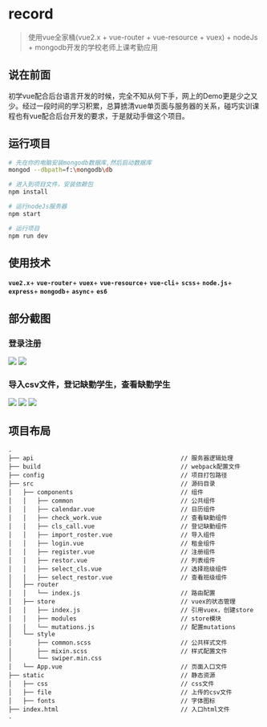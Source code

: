 # record

> 使用vue全家桶(vue2.x + vue-router + vue-resource + vuex) + nodeJs + mongodb开发的学校老师上课考勤应用

## 说在前面
初学vue配合后台语言开发的时候，完全不知从何下手，网上的Demo更是少之又少。经过一段时间的学习积累，总算掳清vue单页面与服务器的关系，碰巧实训课程也有vue配合后台开发的要求，于是就动手做这个项目。

## 运行项目

``` bash
# 先在你的电脑安装mongodb数据库,然后启动数据库
mongod --dbpath=f:\mongodb\db

# 进入到项目文件，安装依赖包
npm install

# 运行nodeJs服务器
npm start

# 运行项目
npm run dev
```

## 使用技术
**`vue2.x`**+
**`vue-router`**+
**`vuex`**+
**`vue-resource`**+
**`vue-cli`**+
**`scss`**+
**`node.js`**+
**`express`**+
**`mongodb`**+
**`async`**+
**`es6`**

## 部分截图

### 登录注册
![](https://github.com/BYChoo/record/blob/master/static/show/start.gif)
![](https://github.com/BYChoo/record/blob/master/static/show/5.gif)

### 导入csv文件，登记缺勤学生，查看缺勤学生
![](https://github.com/BYChoo/record/blob/master/static/show/1.gif)
![](https://github.com/BYChoo/record/blob/master/static/show/2.gif)
![](https://github.com/BYChoo/record/blob/master/static/show/4.gif)

## 项目布局
```
.
├── api                                         // 服务器逻辑处理
├── build                                       // webpack配置文件
├── config                                      // 项目打包路径
├── src                                         // 源码目录
│   ├── components                              // 组件
│   │   ├── common                              // 公共组件
│   │   ├── calendar.vue                        // 日历组件
│   │   ├── check_work.vue                      // 查看缺勤组件
│   │   ├── cls_call.vue                        // 登记缺勤组件
│   │   ├── import_roster.vue                   // 导入组件
│   │   ├── login.vue                           // 租金组件
│   │   ├── register.vue                        // 注册组件
│   │   ├── restor.vue                          // 列表组件
│   │   ├── select_cls.vue                      // 选择班级组件
│   │   ├── select_restor.vue                   // 查看班级组件
│   ├── router
│   │   └── index.js                            // 路由配置
│   ├── store                                   // vuex的状态管理
│   │   ├── index.js                            // 引用vuex，创建store
│   │   ├── modules                             // store模块
│   │   └── mutations.js                        // 配置mutations
│   └── style
│       ├── common.scss                         // 公共样式文件
│       ├── mixin.scss                          // 样式配置文件
│       └── swiper.min.css
│   └── App.vue                                 // 页面入口文件
├── static                                      // 静态资源
│   ├── css                                     // css文件
│   ├── file                                    // 上传的csv文件
│   ├── fonts                                   // 字体图标
├── index.html                                  // 入口html文件
.
```
